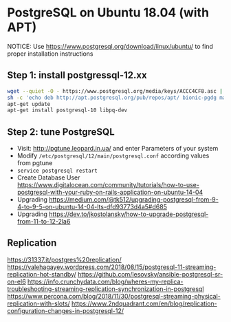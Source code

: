 # PostgreSQL on Ubuntu 18.04 (with APT)

NOTICE: Use https://www.postgresql.org/download/linux/ubuntu/ to find proper installation instructions

## Step 1: install postgressql-12.xx

```bash
wget --quiet -O - https://www.postgresql.org/media/keys/ACCC4CF8.asc | sudo apt-key add -
sh -c 'echo deb http://apt.postgresql.org/pub/repos/apt/ bionic-pgdg main > /etc/apt/sources.list.d/pgdg.list'
apt-get update
apt-get install postgresql-10 libpq-dev
```

## Step 2: tune PostgreSQL

 * Visit: http://pgtune.leopard.in.ua/ and enter Parameters of your system
 * Modify `/etc/postgresql/12/main/postgresql.conf` according values from pgtune
 * `service postgresql restart`
 * Create Database User https://www.digitalocean.com/community/tutorials/how-to-use-postgresql-with-your-ruby-on-rails-application-on-ubuntu-14-04
 * Upgrading https://medium.com/@tk512/upgrading-postgresql-from-9-4-to-9-5-on-ubuntu-14-04-lts-dfd93773d4a5#d685
 * Upgrading https://dev.to/jkostolansky/how-to-upgrade-postgresql-from-11-to-12-2la6

## Replication

https://31337.it/postgres%20replication/
https://valehagayev.wordpress.com/2018/08/15/postgresql-11-streaming-replication-hot-standby/
https://github.com/lesovsky/ansible-postgresql-sr-on-el6
https://info.crunchydata.com/blog/wheres-my-replica-troubleshooting-streaming-replication-synchronization-in-postgresql
https://www.percona.com/blog/2018/11/30/postgresql-streaming-physical-replication-with-slots/
https://www.2ndquadrant.com/en/blog/replication-configuration-changes-in-postgresql-12/
